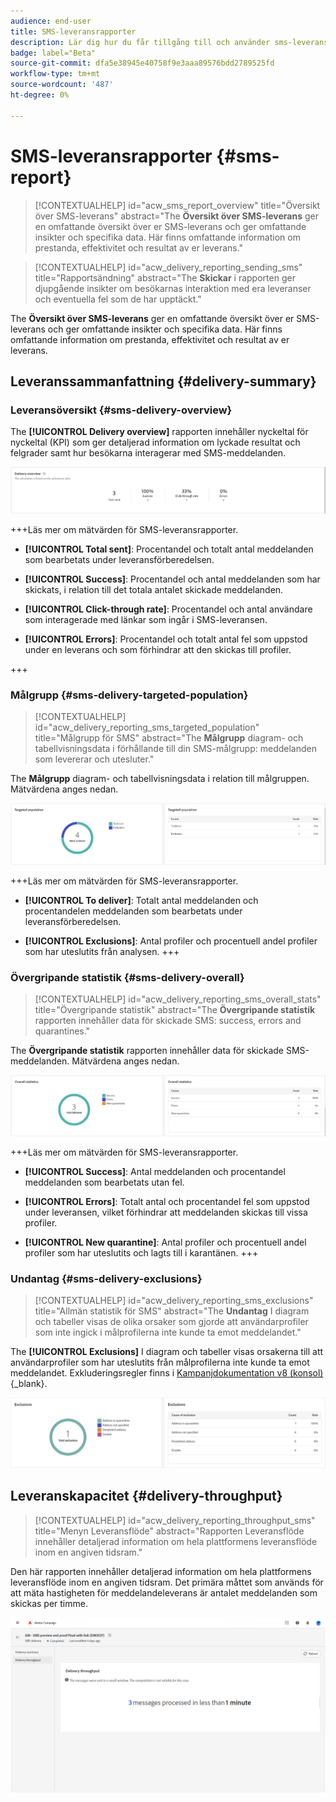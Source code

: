 ```yaml
---
audience: end-user
title: SMS-leveransrapporter
description: Lär dig hur du får tillgång till och använder sms-leveransrapporter
badge: label="Beta"
source-git-commit: dfa5e38945e40758f9e3aaa89576bdd2789525fd
workflow-type: tm+mt
source-wordcount: '487'
ht-degree: 0%

---
```


# SMS-leveransrapporter {#sms-report}

>[!CONTEXTUALHELP]
>id="acw_sms_report_overview"
>title="Översikt över SMS-leverans"
>abstract="The **Översikt över SMS-leverans** ger en omfattande översikt över er SMS-leverans och ger omfattande insikter och specifika data. Här finns omfattande information om prestanda, effektivitet och resultat av er leverans."

>[!CONTEXTUALHELP]
>id="acw_delivery_reporting_sending_sms"
>title="Rapportsändning"
>abstract="The **Skickar** i rapporten ger djupgående insikter om besökarnas interaktion med era leveranser och eventuella fel som de har upptäckt."

The **Översikt över SMS-leverans** ger en omfattande översikt över er SMS-leverans och ger omfattande insikter och specifika data. Här finns omfattande information om prestanda, effektivitet och resultat av er leverans.

## Leveranssammanfattning {#delivery-summary}

### Leveransöversikt {#sms-delivery-overview}

The **[!UICONTROL Delivery overview]** rapporten innehåller nyckeltal för nyckeltal (KPI) som ger detaljerad information om lyckade resultat och felgrader samt hur besökarna interagerar med SMS-meddelanden.

![](assets/reporting_sms_3.png)

+++Läs mer om mätvärden för SMS-leveransrapporter.

* **[!UICONTROL Total sent]**: Procentandel och totalt antal meddelanden som bearbetats under leveransförberedelsen.

* **[!UICONTROL Success]**: Procentandel och antal meddelanden som har skickats, i relation till det totala antalet skickade meddelanden.

* **[!UICONTROL Click-through rate]**: Procentandel och antal användare som interagerade med länkar som ingår i SMS-leveransen.

* **[!UICONTROL Errors]**: Procentandel och totalt antal fel som uppstod under en leverans och som förhindrar att den skickas till profiler.

+++


### Målgrupp {#sms-delivery-targeted-population}


>[!CONTEXTUALHELP]
>id="acw_delivery_reporting_sms_targeted_population"
>title="Målgrupp för SMS"
>abstract="The **Målgrupp** diagram- och tabellvisningsdata i förhållande till din SMS-målgrupp: meddelanden som levererar och utesluter."

The **Målgrupp** diagram- och tabellvisningsdata i relation till målgruppen. Mätvärdena anges nedan.

![](assets/reporting_sms_4.png)

+++Läs mer om mätvärden för SMS-leveransrapporter.

* **[!UICONTROL To deliver]**: Totalt antal meddelanden och procentandelen meddelanden som bearbetats under leveransförberedelsen.

* **[!UICONTROL Exclusions]**: Antal profiler och procentuell andel profiler som har uteslutits från analysen.
+++


### Övergripande statistik {#sms-delivery-overall}


>[!CONTEXTUALHELP]
>id="acw_delivery_reporting_sms_overall_stats"
>title="Övergripande statistik"
>abstract="The **Övergripande statistik** rapporten innehåller data för skickade SMS: success, errors and quarantines."

The **Övergripande statistik** rapporten innehåller data för skickade SMS-meddelanden. Mätvärdena anges nedan.

![](assets/reporting_sms_5.png)

+++Läs mer om mätvärden för SMS-leveransrapporter.

* **[!UICONTROL Success]**: Antal meddelanden och procentandel meddelanden som bearbetats utan fel.

* **[!UICONTROL Errors]**: Totalt antal och procentandel fel som uppstod under leveransen, vilket förhindrar att meddelanden skickas till vissa profiler.

* **[!UICONTROL New quarantine]**: Antal profiler och procentuell andel profiler som har uteslutits och lagts till i karantänen.
+++

### Undantag {#sms-delivery-exclusions}


>[!CONTEXTUALHELP]
>id="acw_delivery_reporting_sms_exclusions"
>title="Allmän statistik för SMS"
>abstract="The **Undantag** I diagram och tabeller visas de olika orsaker som gjorde att användarprofiler som inte ingick i målprofilerna inte kunde ta emot meddelandet."


The **[!UICONTROL Exclusions]** I diagram och tabeller visas orsakerna till att användarprofiler som har uteslutits från målprofilerna inte kunde ta emot meddelandet. Exkluderingsregler finns i [Kampanjdokumentation v8 (konsol)](https://experienceleague.adobe.com/docs/campaign/campaign-v8/send/failures/delivery-failures.html#sms-quarantines){_blank}.

![](assets/reporting_sms_6.png)

## Leveranskapacitet {#delivery-throughput}

>[!CONTEXTUALHELP]
>id="acw_delivery_reporting_throughput_sms"
>title="Menyn Leveransflöde"
>abstract="Rapporten Leveransflöde innehåller detaljerad information om hela plattformens leveransflöde inom en angiven tidsram."

Den här rapporten innehåller detaljerad information om hela plattformens leveransflöde inom en angiven tidsram. Det primära måttet som används för att mäta hastigheten för meddelandeleverans är antalet meddelanden som skickas per timme.

![](assets/reporting_sms_2.png)

